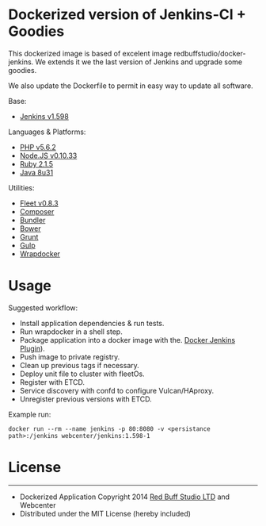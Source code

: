 Dockerized version of Jenkins-CI + Goodies
===========

This dockerized image is based of excelent image redbuffstudio/docker-jenkins. We extends it we the last version of Jenkins and upgrade some goodies.

We also update the Dockerfile to permit in easy way to update all software.

Base:

* [Jenkins v1.598](http://jenkins-ci.org/)

Languages & Platforms:

* [PHP v5.6.2](http://php.net/ChangeLog-5.php#5.6.2)
* [Node.JS v0.10.33](http://blog.nodejs.org/2014/10/23/node-v0-10-33-stable/)
* [Ruby 2.1.5](https://www.ruby-lang.org/en/news/2014/11/13/ruby-2-1-5-is-released/)
* [Java 8u31](http://www.oracle.com/technetwork/java/javase/8u31-relnotes-2389094.html)

Utilities:

* [Fleet v0.8.3](https://github.com/coreos/fleet)
* [Composer](http://getcomposer.org/)
* [Bundler](http://bundler.io)
* [Bower](http://bower.io)
* [Grunt](http://gruntjs.com)
* [Gulp](http://gulpjs.com)
* [Wrapdocker](https://github.com/jpetazzo/dind/blob/master/wrapdocker)

# Usage

Suggested workflow:

* Install application dependencies & run tests.
* Run wrapdocker in a shell step.
* Package application into a docker image with the.
  [Docker Jenkins Plugin](https://wiki.jenkins-ci.org/display/JENKINS/Docker+build+step+plugin)).
* Push image to private registry.
* Clean up previous tags if necessary.
* Deploy unit file to cluster with fleetOs.
* Register with ETCD.
* Service discovery with confd to configure Vulcan/HAproxy.
* Unregister previous versions with ETCD.

Example run:

`docker run --rm --name jenkins -p 80:8080 -v <persistance path>:/jenkins webcenter/jenkins:1.598-1`

# License
-------

 * Dockerized Application Copyright 2014 [Red Buff Studio LTD](http://redbuffstudio.com) and Webcenter
 * Distributed under the MIT License (hereby included)

